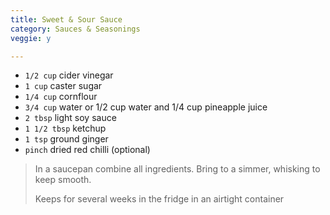 ```yaml
---
title: Sweet & Sour Sauce 
category: Sauces & Seasonings
veggie: y

--- 
```


* `1/2 cup` cider vinegar
* `1 cup` caster sugar
* `1/4 cup` cornflour
* `3/4 cup` water or 1/2 cup water and 1/4 cup pineapple juice
* `2 tbsp` light soy sauce
* `1 1/2 tbsp` ketchup
* `1 tsp` ground ginger
* `pinch` dried red chilli (optional)

> In a saucepan combine all ingredients. Bring to a simmer, whisking to keep smooth.
>
> Keeps for several weeks in the fridge in an airtight container

